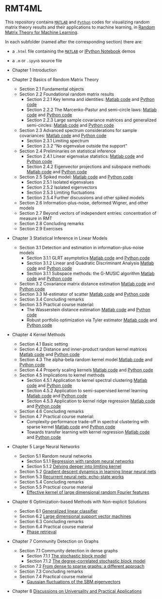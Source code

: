 # RMT4ML
This repository contains [`MATLAB`](https://www.mathworks.com/products/matlab.html) and [`Python`](https://www.python.org/) codes for visualizing random matrix theory results and their applications to machine learning, in [Random Matrix Theory for Machine Learning](https://zhenyu-liao.github.io/pdf/RMT4ML.pdf).

In each subfolder (named after the corresponding section) there are:

* a `.html` file containing the [`MATLAB`](https://www.mathworks.com/products/matlab.html) or [IPython Notebook](https://ipython.org/notebook.html) demos
* a `.m` or `.ipynb` source file

* Chapter 1 Introduction
* Chapter 2 Basics of Random Matrix Theory
	* Section 2.1 Fundamental objects
	* Section 2.2 Foundational random matrix results
		* Section 2.2.1 Key lemma and identities: [Matlab code](https://htmlpreview.github.io/?https://github.com/Zhenyu-LIAO/RMT4ML/blob/master/2.2.1/html/lemma_plots.html) and [Python code](https://nbviewer.jupyter.org/github/Zhenyu-LIAO/RMT4ML/blob/master/2.2.1/lemma_plots.ipynb)
		* Section 2.2.2 The Marcenko-Pastur and semi-circle laws: [Matlab code](https://htmlpreview.github.io/?https://github.com/Zhenyu-LIAO/RMT4ML/blob/master/2.2.2/html/MP_and_SC.html) and [Python code](https://nbviewer.jupyter.org/github/Zhenyu-LIAO/RMT4ML/blob/master/2.2.2/MP_and_SC.ipynb)
		* Section 2.2.3 Large sample covariance matrices and generalized semi-circles: [Matlab code](https://htmlpreview.github.io/?https://github.com/Zhenyu-LIAO/RMT4ML/blob/master/2.2.3/html/SCM_and_DSC.html) and [Python code](https://nbviewer.jupyter.org/github/Zhenyu-LIAO/RMT4ML/blob/master/2.2.3/SCM_and_DSC.ipynb)
	* Section 2.3 Advanced spectrum considerations for sample covariances: [Matlab code](https://htmlpreview.github.io/?https://github.com/Zhenyu-LIAO/RMT4ML/blob/master/2.3/html/advanced_spectrum.html) and [Python code](https://nbviewer.jupyter.org/github/Zhenyu-LIAO/RMT4ML/blob/master/2.3/advanced_spectrum.ipynb)
		* Section 2.3.1 Limiting spectrum
		* Section 2.3.2 "No eigenvalue outside the support"
	* Section 2.4 Preliminaries on statistical inference
		* Section 2.4.1 Linear eigenvalue statistics: [Matlab code](https://htmlpreview.github.io/?https://github.com/Zhenyu-LIAO/RMT4ML/blob/master/2.4.1/html/linear_eig_stats.html) and [Python code](https://nbviewer.jupyter.org/github/Zhenyu-LIAO/RMT4ML/blob/master/2.4.1/linear_eig_stats.ipynb)
		* Section 2.4.2 Eigenvector projections and subspace methods: [Matlab code](https://htmlpreview.github.io/?https://github.com/Zhenyu-LIAO/RMT4ML/blob/master/2.4.2/html/eigenvec_proj.html) and [Python code](https://nbviewer.jupyter.org/github/Zhenyu-LIAO/RMT4ML/blob/master/2.4.2/eigenvec_proj.ipynb)
	* Section 2.5 Spiked model: [Matlab code](https://htmlpreview.github.io/?https://github.com/Zhenyu-LIAO/RMT4ML/blob/master/2.5/html/spiked_models.html) and [Python code](https://nbviewer.jupyter.org/github/Zhenyu-LIAO/RMT4ML/blob/master/2.5/spiked_models.ipynb)
		* Section 2.5.1 Isolated eigenvalues
		* Section 2.5.2 Isolated eigenvectors
		* Section 2.5.3 Limiting fluctuations
		* Section 2.5.4 Further discussions and other spiked models
	* Section 2.6 Information-plus-noise, deformed Wigner, and other models
	* Section 2.7 Beyond vectors of independent entries: concentration of measure in RMT
	* Section 2.8 Concluding remarks
	* Section 2.9 Exercises
* Chapter 3 Statistical Inference in Linear Models
	* Section 3.1 Detection and estimation in information-plus-noise models
		* Section 3.1.1 GLRT asymptotics [Matlab code](https://htmlpreview.github.io/?https://github.com/Zhenyu-LIAO/RMT4ML/blob/master/3.1/html/GLRT.html) and [Python code](https://nbviewer.jupyter.org/github/Zhenyu-LIAO/RMT4ML/blob/master/3.1/GLRT.ipynb)
		* Section 3.1.2 Linear and Quadratic Discriminant Analysis [Matlab code](https://htmlpreview.github.io/?https://github.com/Zhenyu-LIAO/RMT4ML/blob/master/3.1/html/LDA.html) and [Python code](https://nbviewer.jupyter.org/github/Zhenyu-LIAO/RMT4ML/blob/master/3.1/LDA.ipynb)
		* Section 3.1.1 Subspace methods: the G-MUSIC algorithm [Matlab code](https://htmlpreview.github.io/?https://github.com/Zhenyu-LIAO/RMT4ML/blob/master/3.1/html/GMUSIC.html) and [Python code](https://nbviewer.jupyter.org/github/Zhenyu-LIAO/RMT4ML/blob/master/3.1/GMUSIC.ipynb)
	* Section 3.2 Covariance matrix distance estimation [Matlab code](https://htmlpreview.github.io/?https://github.com/Zhenyu-LIAO/RMT4ML/blob/master/3.2/html/cov_distance_estimation.html) and [Python code](https://nbviewer.jupyter.org/github/Zhenyu-LIAO/RMT4ML/blob/master/3.2/cov_distance_estimation.ipynb)
	* Section 3.3 M-estimator of scatter [Matlab code](https://htmlpreview.github.io/?https://github.com/Zhenyu-LIAO/RMT4ML/blob/master/3.3/html/M_estim_of_scatter.html) and [Python code](https://nbviewer.jupyter.org/github/Zhenyu-LIAO/RMT4ML/blob/master/3.3/M_estim_of_scatter.ipynb)
	* Section 3.4 Concluding remarks
	* Section 3.5 Practical course material: 
		* The Wasserstein distance estimation [Matlab code](https://htmlpreview.github.io/?https://github.com/Zhenyu-LIAO/RMT4ML/blob/master/3.5/html/Wasserstein_dist.html) and [Python code](https://nbviewer.jupyter.org/github/Zhenyu-LIAO/RMT4ML/blob/master/3.5/Wasserstein_dist.ipynb)
		* Robust portfolio optimization via Tyler estimator [Matlab code](https://htmlpreview.github.io/?https://github.com/Zhenyu-LIAO/RMT4ML/blob/master/3.5/html/robust_portfolio.html) and [Python code](https://nbviewer.jupyter.org/github/Zhenyu-LIAO/RMT4ML/blob/master/3.5/robust_portfolio.ipynb)
* Chapter 4 Kernel Methods
	* Section 4.1 Basic setting
	* Section 4.2 Distance and inner-product random kernel matrices [Matlab code](https://htmlpreview.github.io/?https://github.com/Zhenyu-LIAO/RMT4ML/blob/master/4.2/html/dist_kernel.html) and [Python code](https://nbviewer.jupyter.org/github/Zhenyu-LIAO/RMT4ML/blob/master/4.2/dist_kernel.ipynb)
	* Section 4.3 The alpha-beta random kernel model [Matlab code](https://htmlpreview.github.io/?https://github.com/Zhenyu-LIAO/RMT4ML/blob/master/4.3/html/alpha_beta_kernel.html) and [Python code](https://nbviewer.jupyter.org/github/Zhenyu-LIAO/RMT4ML/blob/master/4.3/alpha_beta_kernel.ipynb)
	* Section 4.4 Properly scaling kernels [Matlab code](https://htmlpreview.github.io/?https://github.com/Zhenyu-LIAO/RMT4ML/blob/master/4.4/html/proper_scale_kernel.html) and [Python code](https://nbviewer.jupyter.org/github/Zhenyu-LIAO/RMT4ML/blob/master/4.4/proper_scale_kernel.ipynb)
	* Section 4.5 Implications to kernel methods
		* Section 4.5.1 Application to kernel spectral clustering [Matlab code](https://htmlpreview.github.io/?https://github.com/Zhenyu-LIAO/RMT4ML/blob/master/4.5/html/kernel_spectral_clustering.html) and [Python code](https://nbviewer.jupyter.org/github/Zhenyu-LIAO/RMT4ML/blob/master/4.5/kernel_spectral_clustering.ipynb)
		* Section 4.5.2 Application to semi-supervised kernel learning [Matlab code](https://htmlpreview.github.io/?https://github.com/Zhenyu-LIAO/RMT4ML/blob/master/4.5/html/semi_supervised_kernel.html) and [Python code](https://nbviewer.jupyter.org/github/Zhenyu-LIAO/RMT4ML/blob/master/4.5/semi_supervised_kernel.ipynb)
		* Section 4.5.3 Application to kernel ridge regression [Matlab code](https://htmlpreview.github.io/?https://github.com/Zhenyu-LIAO/RMT4ML/blob/master/4.5/html/kernel_ridge.html) and [Python code](https://nbviewer.jupyter.org/github/Zhenyu-LIAO/RMT4ML/blob/master/4.5/kernel_ridge.ipynb)
	* Section 4.6 Concluding remarks
	* Section 4.7 Practical course material: 
		* Complexity-performance trade-off in spectral clustering with sparse kernel [Matlab code](https://htmlpreview.github.io/?https://github.com/Zhenyu-LIAO/RMT4ML/blob/master/4.7/html/sparse_clustering.html) and [Python code](https://nbviewer.jupyter.org/github/Zhenyu-LIAO/RMT4ML/blob/master/4.7/sparse_clustering.ipynb)
		* Towards transfer learning with kernel regression [Matlab code](https://htmlpreview.github.io/?https://github.com/Zhenyu-LIAO/RMT4ML/blob/master/4.7/html/transfer.html) and [Python code](https://nbviewer.jupyter.org/github/Zhenyu-LIAO/RMT4ML/blob/master/4.7/transfer.ipynb)
* Chapter 5 Large Neural Networks
	* Section 5.1 Random neural networks
		* Section 5.1.1 [Regression with random neural networks](https://htmlpreview.github.io/?https://github.com/Zhenyu-LIAO/RMT4ML/blob/master/5.1/html/random_NN.html)
		* Section 5.1.2 [Delving deeper into limiting kernel](https://htmlpreview.github.io/?https://github.com/Zhenyu-LIAO/RMT4ML/blob/master/5.1/html/random_feature_GMM.html)
	* Section 5.2 [Gradient descent dynamics in learning linear neural nets](https://htmlpreview.github.io/?https://github.com/Zhenyu-LIAO/RMT4ML/blob/master/5.2/html/grad_descent_dynamics.html)
	* Section 5.3 [Recurrent neural nets: echo-state works](https://htmlpreview.github.io/?https://github.com/Zhenyu-LIAO/RMT4ML/blob/master/5.3/html/ESN.html)
	* Section 5.4 Concluding remarks
	* Section 5.5 Practical course material
		* [Effective kernel of large dimensional random Fourier features](https://htmlpreview.github.io/?https://github.com/Zhenyu-LIAO/RMT4ML/blob/master/5.5/html/random_Fourier.html)
* Chapter 6 Optimization-based Methods with Non-explicit Solutions
	* Section 6.1 [Generalized linear classifier](https://htmlpreview.github.io/?https://github.com/Zhenyu-LIAO/RMT4ML/blob/master/6.1/html/empirical_risk_min.html)
	* Section 6.2 [Large dimensional support vector machines](https://htmlpreview.github.io/?https://github.com/Zhenyu-LIAO/RMT4ML/blob/master/6.2/html/SVM.html)
	* Section 6.3 Concluding remarks
	* Section 6.4 Practical course material
		* [Phase retrieval](https://htmlpreview.github.io/?https://github.com/Zhenyu-LIAO/RMT4ML/blob/master/6.4/html/phase_retrieval.html)
* Chapter 7 Community Detection on Graphs
	* Section 7.1 Community detection in dense graphs
		* Section 7.1.1 [The stochastic block model](https://htmlpreview.github.io/?https://github.com/Zhenyu-LIAO/RMT4ML/blob/master/7.1/html/SBM.html)
		* Section 7.1.2 [The degree-correlated stochastic block model](https://htmlpreview.github.io/?https://github.com/Zhenyu-LIAO/RMT4ML/blob/master/7.1/html/DCSBM.html)
	* Section 7.2 [From dense to sparse graphs: a different approach](https://htmlpreview.github.io/?https://github.com/Zhenyu-LIAO/RMT4ML/blob/master/7.2/html/sparse_graph.html)
	* Section 7.3 Concluding remarks
	* Section 7.4 Practical course material
		* [Gaussian fluctuations of the SBM eigenvectors](https://htmlpreview.github.io/?https://github.com/Zhenyu-LIAO/RMT4ML/blob/master/7.1/html/SBM.html)
* Chapter 8 [Discussions on Universality and Practical Applications](https://htmlpreview.github.io/?https://github.com/Zhenyu-LIAO/RMT4ML/blob/master/8/html/RMT_universality.html)


